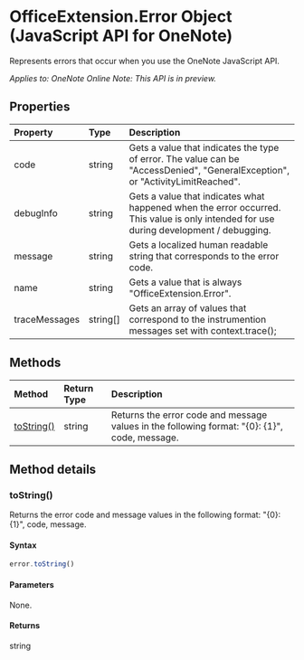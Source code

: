 # OfficeExtension.Error Object (JavaScript API for OneNote)

Represents errors that occur when you use the OneNote JavaScript API.

_Applies to: OneNote Online_
_Note: This API is in preview._

## Properties
| Property	   | Type	|Description
|:---------------|:--------|:----------|
|code|string|Gets a value that indicates the type of error. The value can be "AccessDenied", "GeneralException", or "ActivityLimitReached". |
|debugInfo|string|Gets a value that indicates what happened when the error occurred. This value is only intended for use during development / debugging.  |
|message |string| Gets a localized human readable string that corresponds to the error code.|
|name |string| Gets a value that is always "OfficeExtension.Error". |
|traceMessages |string[]| Gets an array of values that correspond to the instrumention messages set with context.trace(); |

## Methods

| Method		   | Return Type	|Description|
|:---------------|:--------|:----------|
|[toString()](#toString)|string|Returns the error code and message values in the following format: "{0}: {1}", code, message.|

## Method details

### toString()
Returns the error code and message values in the following format: "{0}: {1}", code, message.

#### Syntax
```js
error.toString()
```

#### Parameters
None.

#### Returns
string
